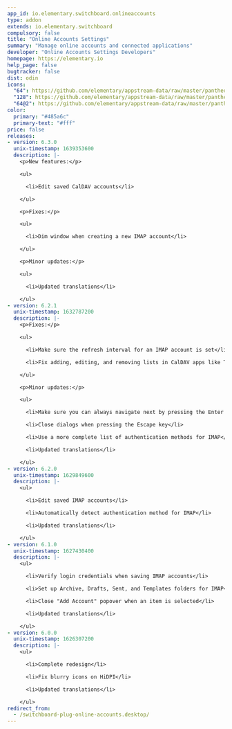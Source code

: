 ```yaml
---
app_id: io.elementary.switchboard.onlineaccounts
type: addon
extends: io.elementary.switchboard
compulsory: false
title: "Online Accounts Settings"
summary: "Manage online accounts and connected applications"
developer: "Online Accounts Settings Developers"
homepage: https://elementary.io
help_page: false
bugtracker: false
dist: odin
icons:
  "64": https://github.com/elementary/appstream-data/raw/master/pantheon-data/main/icons/64x64/switchboard-plug-online-accounts_preferences-desktop-online-accounts.png
  "128": https://github.com/elementary/appstream-data/raw/master/pantheon-data/main/icons/128x128/switchboard-plug-online-accounts_preferences-desktop-online-accounts.png
  "64@2": https://github.com/elementary/appstream-data/raw/master/pantheon-data/main/icons/64x64@2/switchboard-plug-online-accounts_preferences-desktop-online-accounts.png
color:
  primary: "#485a6c"
  primary-text: "#fff"
price: false
releases:
- version: 6.3.0
  unix-timestamp: 1639353600
  description: |-
    <p>New features:</p>

    <ul>

      <li>Edit saved CalDAV accounts</li>

    </ul>

    <p>Fixes:</p>

    <ul>

      <li>Dim window when creating a new IMAP account</li>

    </ul>

    <p>Minor updates:</p>

    <ul>

      <li>Updated translations</li>

    </ul>
- version: 6.2.1
  unix-timestamp: 1632787200
  description: |-
    <p>Fixes:</p>

    <ul>

      <li>Make sure the refresh interval for an IMAP account is set</li>

      <li>Fix adding, editing, and removing lists in CalDAV apps like Tasks</li>

    </ul>

    <p>Minor updates:</p>

    <ul>

      <li>Make sure you can always navigate next by pressing the Enter key</li>

      <li>Close dialogs when pressing the Escape key</li>

      <li>Use a more complete list of authentication methods for IMAP</li>

      <li>Updated translations</li>

    </ul>
- version: 6.2.0
  unix-timestamp: 1629849600
  description: |-
    <ul>

      <li>Edit saved IMAP accounts</li>

      <li>Automatically detect authentication method for IMAP</li>

      <li>Updated translations</li>

    </ul>
- version: 6.1.0
  unix-timestamp: 1627430400
  description: |-
    <ul>

      <li>Verify login credentials when saving IMAP accounts</li>

      <li>Set up Archive, Drafts, Sent, and Templates folders for IMAP</li>

      <li>Close "Add Account" popover when an item is selected</li>

      <li>Updated translations</li>

    </ul>
- version: 6.0.0
  unix-timestamp: 1626307200
  description: |-
    <ul>

      <li>Complete redesign</li>

      <li>Fix blurry icons on HiDPI</li>

      <li>Updated translations</li>

    </ul>
redirect_from:
  - /switchboard-plug-online-accounts.desktop/
---
```



